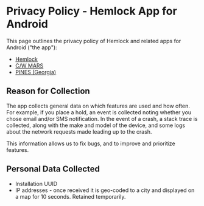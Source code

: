 # Privacy Policy - Hemlock App for Android

This page outlines the privacy policy of Hemlock and related apps for Android ("the app"):

- [Hemlock](https://play.google.com/store/apps/details?id=net.kenstir.apps.hemlock)
- [C/W MARS](https://play.google.com/store/apps/details?id=org.cwmars)
- [PINES (Georgia)](https://play.google.com/store/apps/details?id=net.kenstir.apps.pines)


## Reason for Collection

The app collects general data on which features are used and how
often.  For example, if you place a hold, an event is collected noting
whether you chose email and/or SMS notification.  In the event of a
crash, a stack trace is collected, along with the make and model of the 
device, and some logs about the network requests made leading up to the crash.

This information allows us to fix bugs, and to improve and prioritize features.


## Personal Data Collected

- Installation UUID
- IP addresses - once received it is geo-coded to a city and displayed on a map for 10 seconds. Retained temporarily.
